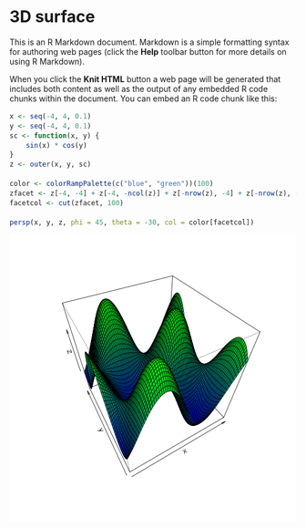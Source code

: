 3D surface
========================================================

This is an R Markdown document. Markdown is a simple formatting syntax for authoring web pages (click the **Help** toolbar button for more details on using R Markdown).

When you click the **Knit HTML** button a web page will be generated that includes both content as well as the output of any embedded R code chunks within the document. You can embed an R code chunk like this:


```r
x <- seq(-4, 4, 0.1)
y <- seq(-4, 4, 0.1)
sc <- function(x, y) {
    sin(x) * cos(y)
}
z <- outer(x, y, sc)

color <- colorRampPalette(c("blue", "green"))(100)
zfacet <- z[-4, -4] + z[-4, -ncol(z)] + z[-nrow(z), -4] + z[-nrow(z), -ncol(z)]
facetcol <- cut(zfacet, 100)

persp(x, y, z, phi = 45, theta = -30, col = color[facetcol])
```

![plot of chunk unnamed-chunk-1](figure/unnamed-chunk-1.png) 

